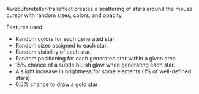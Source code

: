 #web3foreteller-traileffect creates a scattering of stars around the mouse cursor with random sizes, colors, and opacity.

Features used:
- Random colors for each generated star.
- Random sizes assigned to each star.
- Random visibility of each star.
- Random positioning for each generated star within a given area.
- 15% chance of a subtle bluish glow when generating each star.
- A slight increase in brightness for some elements (1% of well-defined stars).
- 0.5% chance to draw a gold star
